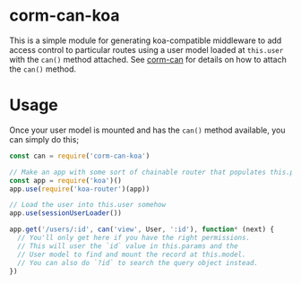 # corm-can-koa

This is a simple module for generating koa-compatible middleware to add access control to particular routes using a user model loaded at `this.user` with the `can()` method attached. See [corm-can](https://github.com/Qard/corm-can) for details on how to attach the `can()` method.

# Usage

Once your user model is mounted and has the `can()` method available, you can simply do this;

```js
const can = require('corm-can-koa')

// Make an app with some sort of chainable router that populates this.params.
const app = require('koa')()
app.use(require('koa-router')(app))

// Load the user into this.user somehow
app.use(sessionUserLoader())

app.get('/users/:id', can('view', User, ':id'), function* (next) {
  // You'll only get here if you have the right permissions.
  // This will user the `id` value in this.params and the
  // User model to find and mount the record at this.model.
  // You can also do `?id` to search the query object instead.
})
```
